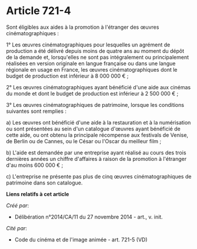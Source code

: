 # Article 721-4

Sont éligibles aux aides à la promotion à l'étranger des œuvres cinématographiques : 

1° Les œuvres cinématographiques pour lesquelles un agrément de production a été délivré depuis moins de quatre ans au moment
du dépôt de la demande et, lorsqu'elles ne sont pas intégralement ou principalement réalisées en version originale en langue
française ou dans une langue régionale en usage en France, les œuvres cinématographiques dont le budget de production est
inférieur à 8 000 000 € ; 

2° Les œuvres cinématographiques ayant bénéficié d'une aide aux cinémas du monde et dont le budget de production est
inférieur à 2 500 000 € ; 

3° Les œuvres cinématographiques de patrimoine, lorsque les conditions suivantes sont remplies : 

a) Les œuvres ont bénéficié d'une aide à la restauration et à la numérisation ou sont présentées au sein d'un catalogue
d'œuvres ayant bénéficié de cette aide, ou ont obtenu la principale récompense aux festivals de Venise, de Berlin ou de
Cannes, ou le César ou l'Oscar du meilleur film ; 

b) L'aide est demandée par une entreprise ayant réalisé au cours des trois dernières années un chiffre d'affaires à raison de
la promotion à l'étranger d'au moins 600 000 € ; 

c) L'entreprise ne présente pas plus de cinq œuvres cinématographiques de patrimoine dans son catalogue.

**Liens relatifs à cet article**

_Créé par_:

  - Délibération n°2014/CA/11 du 27 novembre 2014 - art., v. init.

_Cité par_:

  - Code du cinéma et de l'image animée - art. 721-5 (VD)
